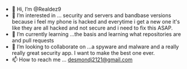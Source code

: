 - 👋 Hi, I’m @Realdez9
- 👀 I’m interested in ... security and servers and bandbase versions because i feel my phone is hacked and everytime i get a new one it's like they are all hacked and not secure and i need to fix this ASAP.
- 🌱 I’m currently learning ...the basis and learning what repositories are and pull requests
- 💞️ I’m looking to collaborate on ...a spyware and malware and a really really great security app. I want to make the best one ever.
- 📫 How to reach me ... desmondj2121@gmail.com

<!---
Realdez9/Realdez9 is a ✨ special ✨ repository because its `README.md` (this file) appears on your GitHub profile.
You can click the Preview link to take a look at your changes.
--->
